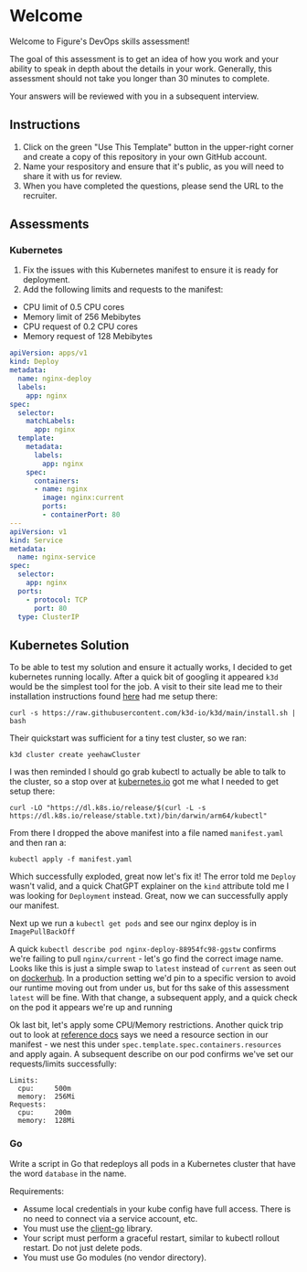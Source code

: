 # Welcome 

Welcome to Figure's DevOps skills assessment! 

The goal of this assessment is to get an idea of how you work and your ability to speak in depth about the details in your work. Generally, this assessment should not take you longer than 30 minutes to complete. 

Your answers will be reviewed with you in a subsequent interview.

## Instructions

1. Click on the green "Use This Template" button in the upper-right corner and create a copy of this repository in your own GitHub account.
2. Name your respository and ensure that it's public, as you will need to share it with us for review.
3. When you have completed the questions, please send the URL to the recruiter.

## Assessments

### Kubernetes

1. Fix the issues with this Kubernetes manifest to ensure it is ready for deployment. 
2. Add the following limits and requests to the manifest:
- CPU limit of 0.5 CPU cores
- Memory limit of 256 Mebibytes
- CPU request of 0.2 CPU cores
- Memory request of 128 Mebibytes 

```yaml
apiVersion: apps/v1
kind: Deploy
metadata:
  name: nginx-deploy
  labels:
    app: nginx
spec:
  selector:
    matchLabels:
      app: nginx
  template:
    metadata:
      labels:
        app: nginx
    spec:
      containers:
      - name: nginx
        image: nginx:current
        ports:
        - containerPort: 80
---
apiVersion: v1
kind: Service
metadata:
  name: nginx-service
spec:
  selector:
    app: nginx
  ports:
    - protocol: TCP
      port: 80
  type: ClusterIP
  ```

## Kubernetes Solution

To be able to test my solution and ensure it actually works, I decided to get kubernetes running locally. After a quick
bit of googling it appeared `k3d` would be the simplest tool for the job. A visit to their site lead me to their 
installation instructions found [here](https://k3d.io/v5.7.3/#releases) had me setup there:

```curl -s https://raw.githubusercontent.com/k3d-io/k3d/main/install.sh | bash```

Their quickstart was sufficient for a tiny test cluster, so we ran:

```k3d cluster create yeehawCluster```

I was then reminded I should go grab kubectl to actually be able to talk to the cluster, so a stop over at 
[kubernetes.io](https://kubernetes.io/docs/tasks/tools/install-kubectl-macos/) got me what I needed to get setup there:

```curl -LO "https://dl.k8s.io/release/$(curl -L -s https://dl.k8s.io/release/stable.txt)/bin/darwin/arm64/kubectl"```

From there I dropped the above manifest into a file named `manifest.yaml` and then ran a:

```kubectl apply -f manifest.yaml```

Which successfully exploded, great now let's fix it! The error told me `Deploy` wasn't valid, and a quick ChatGPT 
explainer on the `kind` attribute told me I was looking for `Deployment` instead. Great, now we can successfully
apply our manifest. 

Next up we run a `kubectl get pods` and see our nginx deploy is in `ImagePullBackOff`

A quick `kubectl describe pod nginx-deploy-88954fc98-ggstw` confirms we're failing to pull `nginx/current` - let's go
find the correct image name. Looks like this is just a simple swap to `latest` instead of `current` as seen out on 
[dockerhub](https://hub.docker.com/_/nginx). In a production setting we'd pin to a specific version to avoid our runtime
moving out from under us, but for ths sake of this assessment `latest` will be fine. With that change, a subsequent apply,
and a quick check on the pod it appears we're up and running 

Ok last bit, let's apply some CPU/Memory restrictions. Another quick trip out to look at 
[reference docs](https://kubernetes.io/docs/tasks/configure-pod-container/assign-cpu-resource/) says we need a resource
section in our manifest - we nest this under `spec.template.spec.containers.resources` and apply again. A subsequent
describe on our pod confirms we've set our requests/limits successfully:

```
Limits:
  cpu:     500m
  memory:  256Mi
Requests:
  cpu:     200m
  memory:  128Mi
```

### Go

Write a script in Go that redeploys all pods in a Kubernetes cluster that have the word `database` in the name.

Requirements:
- Assume local credentials in your kube config have full access. There is no need to connect via a service account, etc.
- You must use the [client-go](https://github.com/kubernetes/client-go) library.
- Your script must perform a graceful restart, similar to kubectl rollout restart. Do not just delete pods.
- You must use Go modules (no vendor directory).
